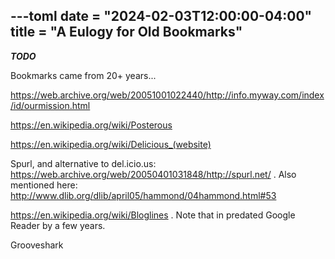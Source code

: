 ---toml
date = "2024-02-03T12:00:00-04:00"
title = "A Eulogy for Old Bookmarks"
---

***TODO***

Bookmarks came from 20+ years...

https://web.archive.org/web/20051001022440/http://info.myway.com/index/id/ourmission.html

https://en.wikipedia.org/wiki/Posterous

https://en.wikipedia.org/wiki/Delicious_(website)

Spurl, and alternative to del.icio.us: https://web.archive.org/web/20050401031848/http://spurl.net/ . Also mentioned here: http://www.dlib.org/dlib/april05/hammond/04hammond.html#53

https://en.wikipedia.org/wiki/Bloglines . Note that in predated Google Reader by a few years.

Grooveshark
